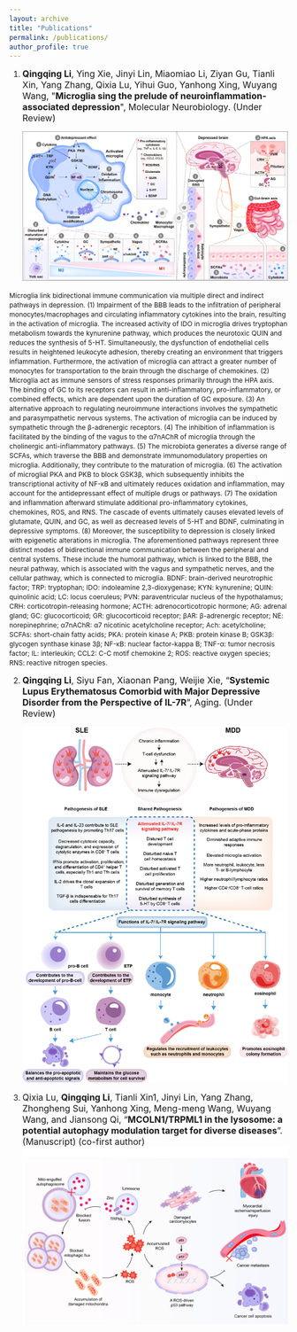 ```yaml
---
layout: archive
title: "Publications"
permalink: /publications/
author_profile: true
---
```

1. <span style="font-size:16px;">**Qingqing Li**, Ying Xie, Jinyi Lin, Miaomiao Li, Ziyan Gu, Tianli Xin, Yang Zhang, Qixia Lu, Yihui Guo, Yanhong Xing, Wuyang Wang, "**Microglia sing the prelude of neuroinflammation-associated depression**", Molecular Neurobiology. (Under Review)</span>

   <img src="/images/1.png" width="500">
   
 <span style="font-size:12px;">Microglia link bidirectional immune communication via multiple direct and indirect pathways in depression. (1) Impairment of the BBB leads to the infiltration of peripheral monocytes/macrophages and circulating inflammatory cytokines into the brain, resulting in the activation of microglia. The increased activity of IDO in microglia drives tryptophan metabolism towards the kynurenine pathway, which produces the neurotoxic QUIN and reduces the synthesis of 5-HT. Simultaneously, the dysfunction of endothelial cells results in heightened leukocyte adhesion, thereby creating an environment that triggers inflammation. Furthermore, the activation of microglia can attract a greater number of monocytes for transportation to the brain through the discharge of chemokines. (2) Microglia act as immune sensors of stress responses primarily through the HPA axis. The binding of GC to its receptors can result in anti-inflammatory, pro-inflammatory, or combined effects, which are dependent upon the duration of GC exposure. (3) An alternative approach to regulating neuroimmune interactions involves the sympathetic and parasympathetic nervous systems. The activation of microglia can be induced by sympathetic through the β-adrenergic receptors. (4) The inhibition of inflammation is facilitated by the binding of the vagus to the α7nAChR of microglia through the cholinergic anti-inflammatory pathways. (5) The microbiota generates a diverse range of SCFAs, which traverse the BBB and demonstrate immunomodulatory properties on microglia. Additionally, they contribute to the maturation of microglia. (6) The activation of microglial PKA and PKB to block GSK3β, which subsequently inhibits the transcriptional activity of NF-κB and ultimately reduces oxidation and inflammation, may account for the antidepressant effect of multiple drugs or pathways. (7) The oxidation and inflammation afterward stimulate additional pro-inflammatory cytokines, chemokines, ROS, and RNS. The cascade of events ultimately causes elevated levels of glutamate, QUIN, and GC, as well as decreased levels of 5-HT and BDNF, culminating in depressive symptoms. (8) Moreover, the susceptibility to depression is closely linked with epigenetic alterations in microglia. The aforementioned pathways represent three distinct modes of bidirectional immune communication between the peripheral and central systems. These include the humoral pathway, which is linked to the BBB, the neural pathway, which is associated with the vagus and sympathetic nerves, and the cellular pathway, which is connected to microglia. BDNF: brain-derived neurotrophic factor; TRP: tryptophan; IDO: indoleamine 2,3-dioxygenase; KYN: kynurenine; QUIN: quinolinic acid; LC: locus coeruleus; PVN: paraventricular nucleus of the hypothalamus; CRH: corticotropin-releasing hormone; ACTH: adrenocorticotropic hormone; AG: adrenal gland; GC: glucocorticoid; GR: glucocorticoid receptor; βAR: β-adrenergic receptor; NE: norepinephrine; α7nAChR: α7 nicotinic acetylcholine receptor; Ach: acetylcholine; SCFAs: short-chain fatty acids; PKA: protein kinase A; PKB: protein kinase B; GSK3β: glycogen synthase kinase 3β; NF-κB: nuclear factor-kappa B; TNF-α: tumor necrosis factor; IL: interleukin; CCL2: C-C motif chemokine 2; ROS: reactive oxygen species; RNS: reactive nitrogen species.</span>



2. <span style="font-size:16px;">**Qingqing Li**, Siyu Fan, Xiaonan Pang, Weijie Xie, “**Systemic Lupus Erythematosus Comorbid with Major Depressive Disorder from the Perspective of IL-7R**”, Aging. (Under Review)</span>

   <img src="/images/2.png" width="500">

3. <span style="font-size:16px;">Qixia Lu, **Qingqing Li**, Tianli Xin1, Jinyi Lin, Yang Zhang, Zhongheng Sui, Yanhong Xing, Meng-meng Wang, Wuyang Wang, and Jiansong Qi, “**MCOLN1/TRPML1 in the lysosome: a potential autophagy modulation target for diverse diseases**”. (Manuscript) (co-first author)</span><br>
   <img src="/images/3.png" width="500">
